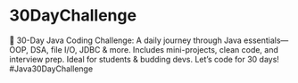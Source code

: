 # 30DayChallenge
🚀 30-Day Java Coding Challenge: A daily journey through Java essentials—OOP, DSA, file I/O, JDBC &amp; more. Includes mini-projects, clean code, and interview prep. Ideal for students &amp; budding devs. Let’s code for 30 days! #Java30DayChallenge
